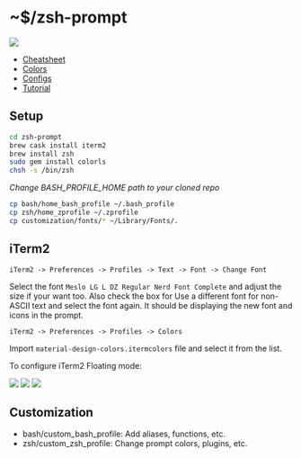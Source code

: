 # ~$/zsh-prompt

![](https://image.ibb.co/gVnoCz/Screen_Shot_2018_08_31_at_09_29_44.png)

* [Cheatsheet](http://nerdfonts.com/#cheat-sheet)
* [Colors](https://jonasjacek.github.io/colors/)
* [Configs](https://github.com/bhilburn/powerlevel9k/wiki/Show-Off-Your-Config)
* [Tutorial](https://medium.freecodecamp.org/how-you-can-style-your-terminal-like-medium-freecodecamp-or-any-way-you-want-f499234d48bc)

## Setup

```bash
cd zsh-prompt
brew cask install iterm2
brew install zsh
sudo gem install colorls
chsh -s /bin/zsh
```

*Change BASH_PROFILE_HOME path to your cloned repo*

```bash
cp bash/home_bash_profile ~/.bash_profile
cp zsh/home_zprofile ~/.zprofile
cp customization/fonts/* ~/Library/Fonts/.
```

## iTerm2

```
iTerm2 -> Preferences -> Profiles -> Text -> Font -> Change Font
```
Select the font ```Meslo LG L DZ Regular Nerd Font Complete``` and adjust the size if your want too. Also check the box for Use a different font for non-ASCII text and select the font again. It should be displaying the new font and icons in the prompt.

```
iTerm2 -> Preferences -> Profiles -> Colors
```
Import ```material-design-colors.itermcolors``` file and select it from the list.


To configure iTerm2 Floating mode:

![](https://image.ibb.co/jNbqze/Screen_Shot_2018_09_03_at_12_30_50.png)
![](https://image.ibb.co/dDXVze/Screen_Shot_2018_09_03_at_12_30_40.png)
![](https://image.ibb.co/jBMXvK/Screen_Shot_2018_09_03_at_12_36_28.png)

## Customization

* bash/custom_bash_profile: Add aliases, functions, etc.
* zsh/custom_zsh_profile: Change prompt colors, plugins, etc.
